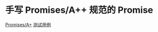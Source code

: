 # 手写 Promises/A++ 规范的 Promise

[Promises/A+](https://promisesaplus.com/)
[测试用例](https://github.com/promises-aplus/promises-tests)
